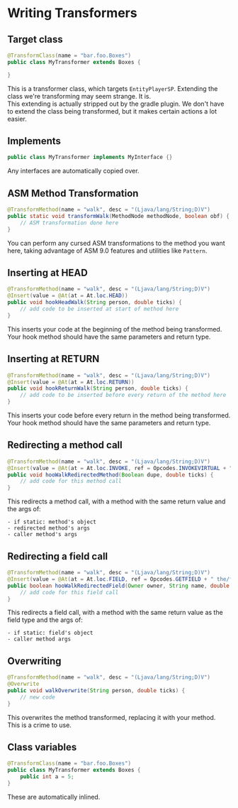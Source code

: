 # Writing Transformers

## Target class

```java
@TransformClass(name = "bar.foo.Boxes")
public class MyTransformer extends Boxes {

}
```
This is a transformer class, which targets `EntityPlayerSP`.
Extending the class we're transforming may seem strange. It is.<br>
This extending is actually stripped out by the gradle plugin.
We don't have to extend the class being transformed, but it makes certain actions a lot easier.

## Implements
```java
public class MyTransformer implements MyInterface {}
```
Any interfaces are automatically copied over.

## ASM Method Transformation
```java
@TransformMethod(name = "walk", desc = "(Ljava/lang/String;D)V")
public static void transformWalk(MethodNode methodNode, boolean obf) {
    // ASM transformation done here
}
```
You can perform any cursed ASM transformations to the method you want here, taking advantage of ASM 9.0
features and utilities like `Pattern`.

## Inserting at HEAD
```java
@TransformMethod(name = "walk", desc = "(Ljava/lang/String;D)V")
@Insert(value = @At(at = At.loc.HEAD))
public void hookHeadWalk(String person, double ticks) {
    // add code to be inserted at start of method here
}
```
This inserts your code at the beginning of the method being transformed.<br>
Your hook method should have the same parameters and return type.

## Inserting at RETURN
```java
@TransformMethod(name = "walk", desc = "(Ljava/lang/String;D)V")
@Insert(value = @At(at = At.loc.RETURN))
public void hookReturnWalk(String person, double ticks) {
    // add code to be inserted before every return of the method here 
}
```
This inserts your code before every return in the method being transformed.<br>
Your hook method should have the same parameters and return type.

## Redirecting a method call
```java
@TransformMethod(name = "walk", desc = "(Ljava/lang/String;D)V")
@Insert(value = @At(at = At.loc.INVOKE, ref = Opcodes.INVOKEVIRTUAL + " the/foo/owner redirectedMethod (Ljava/lang/Boolean;D)V"))
public void hooWalkRedirectedMethod(Boolean dupe, double ticks) {
    // add code for this method call 
}
```
This redirects a method call, with a method with the same return value and the args of:

    - if static: method's object
    - redirected method's args
    - caller method's args
    
## Redirecting a field call
```java
@TransformMethod(name = "walk", desc = "(Ljava/lang/String;D)V")
@Insert(value = @At(at = At.loc.FIELD, ref = Opcodes.GETFIELD + " the/foo/Owner theField Z"))
public boolean hooWalkRedirectedField(Owner owner, String name, double ticks) {
    // add code for this field call 
}
```
This redirects a field call, with a method with the same return value as the field type and the args of:

    - if static: field's object
    - caller method args

## Overwriting
```java
@TransformMethod(name = "walk", desc = "(Ljava/lang/String;D)V")
@Overwrite
public void walkOverwrite(String person, double ticks) {
    // new code
}
```

This overwrites the method transformed, replacing it with your method.<br>
This is a crime to use.

## Class variables
```java
@TransformClass(name = "bar.foo.Boxes")
public class MyTransformer extends Boxes {
    public int a = 5;
}
```

These are automatically inlined. 
